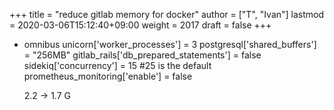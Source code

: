 +++
title = "reduce gitlab memory for docker"
author = ["T", "Ivan"]
lastmod = 2020-03-06T15:12:40+09:00
weight = 2017
draft = false
+++

-   omnibus
    unicorn['worker\_processes'] = 3
    postgresql['shared\_buffers'] = "256MB"
    gitlab\_rails['db\_prepared\_statements'] = false
    sidekiq['concurrency'] = 15 #25 is the default
    prometheus\_monitoring['enable'] = false

    2.2 -> 1.7 G
